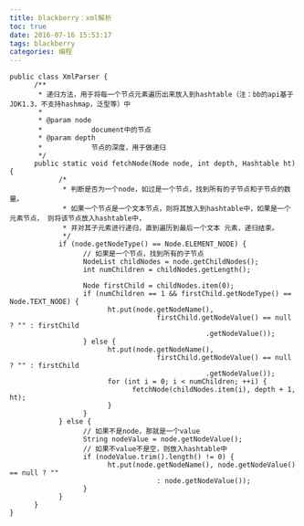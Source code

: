 ```yaml
---
title: blackberry：xml解析
toc: true
date: 2016-07-16 15:53:17
tags: blackberry
categories: 编程
---
```


	public class XmlParser {
	      /**
	       * 递归方法，用于将每一个节点元素遍历出来放入到hashtable（注：bb的api基于JDK1.3，不支持hashmap，泛型等）中
	       *
	       * @param node
	       *            document中的节点
	       * @param depth
	       *            节点的深度，用于做递归
	       */
	      public static void fetchNode(Node node, int depth, Hashtable ht) {
	            /*
	             * 判断是否为一个node，如过是一个节点，找到所有的子节点和子节点的数量。
	             * 如果一个节点是一个文本节点，则将其放入到hashtable中，如果是一个元素节点， 则将该节点放入hashtable中，
	             * 并对其子元素进行递归，直到遍历到最后一个文本 元素，递归结束。
	             */
	            if (node.getNodeType() == Node.ELEMENT_NODE) {
	                  // 如果是一个节点，找到所有的子节点
	                  NodeList childNodes = node.getChildNodes();
	                  int numChildren = childNodes.getLength();

	                  Node firstChild = childNodes.item(0);
	                  if (numChildren == 1 && firstChild.getNodeType() == Node.TEXT_NODE) {
	                        ht.put(node.getNodeName(),
	                                    firstChild.getNodeValue() == null ? "" : firstChild
	                                                .getNodeValue());
	                  } else {
	                        ht.put(node.getNodeName(),
	                                    firstChild.getNodeValue() == null ? "" : firstChild
	                                                .getNodeValue());
	                        for (int i = 0; i < numChildren; ++i) {
	                              fetchNode(childNodes.item(i), depth + 1, ht);
	                        }
	                  }
	            } else {
	                  // 如果不是node，那就是一个value
	                  String nodeValue = node.getNodeValue();
	                  // 如果不value不是空，则放入hashtable中
	                  if (nodeValue.trim().length() != 0) {
	                        ht.put(node.getNodeName(), node.getNodeValue() == null ? ""
	                                    : node.getNodeValue());
	                  }
	            }
	      }
	}
